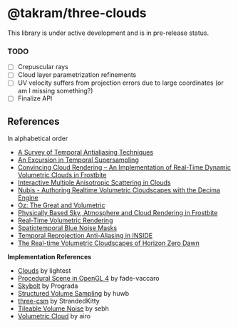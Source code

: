 # @takram/three-clouds

This library is under active development and is in pre-release status.

### TODO

- [ ] Crepuscular rays
- [ ] Cloud layer parametrization refinements
- [ ] UV velocity suffers from projection errors due to large coordinates (or am I missing something?)
- [ ] Finalize API

## References

In alphabetical order

- [A Survey of Temporal Antialiasing Techniques](https://research.nvidia.com/labs/rtr/publication/yang2020survey/)
- [An Excursion in Temporal Supersampling](https://developer.download.nvidia.com/gameworks/events/GDC2016/msalvi_temporal_supersampling.pdf)
- [Convincing Cloud Rendering – An Implementation of Real-Time Dynamic Volumetric Clouds in Frostbite](https://odr.chalmers.se/items/53d0fe07-df09-4cd1-ae7d-6c05491b52bf)
- [Interactive Multiple Anisotropic Scattering in Clouds](https://inria.hal.science/inria-00333007)
- [Nubis - Authoring Realtime Volumetric Cloudscapes with the Decima Engine](https://www.guerrilla-games.com/read/nubis-authoring-real-time-volumetric-cloudscapes-with-the-decima-engine)
- [Oz: The Great and Volumetric](https://www.researchgate.net/publication/262309690_Oz_the_great_and_volumetric)
- [Physically Based Sky, Atmosphere and Cloud Rendering in Frostbite](https://www.ea.com/frostbite/news/physically-based-sky-atmosphere-and-cloud-rendering)
- [Real-Time Volumetric Rendering](https://patapom.com/topics/Revision2013/Revision%202013%20-%20Real-time%20Volumetric%20Rendering%20Course%20Notes.pdf)
- [Spatiotemporal Blue Noise Masks](https://research.nvidia.com/publication/2022-07_spatiotemporal-blue-noise-masks)
- [Temporal Reprojection Anti-Aliasing in INSIDE](https://gdcvault.com/play/1022970/Temporal-Reprojection-Anti-Aliasing-in)
- [The Real-time Volumetric Cloudscapes of Horizon Zero Dawn](https://www.guerrilla-games.com/read/the-real-time-volumetric-cloudscapes-of-horizon-zero-dawn)

**Implementation References**

- [Clouds](https://github.com/lightest/clouds) by lightest
- [Procedural Scene in OpenGL 4](https://github.com/fede-vaccaro/TerrainEngine-OpenGL) by fade-vaccaro
- [Skybolt](https://github.com/Prograda/Skybolt) by Prograda
- [Structured Volume Sampling](https://github.com/huwb/volsample) by huwb
- [three-csm](https://github.com/StrandedKitty/three-csm/) by StrandedKitty
- [Tileable Volume Noise](https://github.com/sebh/TileableVolumeNoise) by sebh
- [Volumetric Cloud](https://www.shadertoy.com/view/3sffzj) by airo
